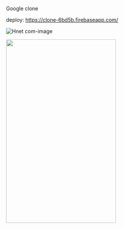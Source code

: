 Google clone

deploy: https://clone-6bd5b.firebaseapp.com/


![Hnet com-image](https://user-images.githubusercontent.com/66249668/92302243-9237e380-efa5-11ea-8d65-25902b56debd.gif)

<img src="https://user-images.githubusercontent.com/66249668/92302243-9237e380-efa5-11ea-8d65-25902b56debd.gif" width="300" height="500">
